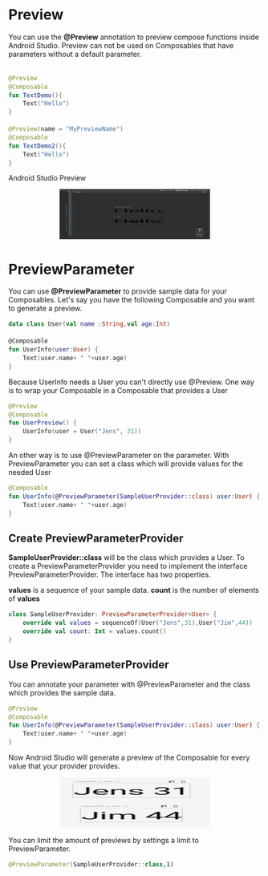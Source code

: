 # Preview
You can use the **@Preview** annotation to preview compose functions inside Android Studio.
Preview can not be used on Composables that have parameters without a default parameter.

```kotlin

@Preview
@Composable
fun TextDemo(){
    Text("Hello")
}

@Preview(name = "MyPreviewName")
@Composable
fun TextDemo2(){
    Text("Hello")
}

```
Android Studio Preview
<p align="center">
  <img src ="../../images/general/preview/ComposePreview.png"  height=100 width=300 />
</p>

# PreviewParameter

You can use **@PreviewParameter** to provide sample data for your Composables.
Let's say you have the following Composable and you want to generate a preview.

```kotlin
data class User(val name :String,val age:Int)

@Composable
fun UserInfo(user:User) {
    Text(user.name+ " "+user.age)
}
```

Because UserInfo needs a User you can't directly use @Preview.
One way is to wrap your Composable in a Composable that provides a User

```kotlin
@Preview
@Composable
fun UserPreview() {
    UserInfo(user = User("Jens", 31))
}
```

An other way is to use @PreviewParameter on the parameter. With PreviewParameter you can set a class
which will provide values for the needed User

```kotlin
@Composable
fun UserInfo(@PreviewParameter(SampleUserProvider::class) user:User) {
    Text(user.name+ " "+user.age)
}
```
## Create PreviewParameterProvider

**SampleUserProvider::class** will be the class which provides a User.
To create a PreviewParameterProvider you need to implement the interface PreviewParameterProvider.
The interface has two properties.

**values** is a sequence of your sample data.
**count** is the number of elements of **values**

```kotlin
class SampleUserProvider: PreviewParameterProvider<User> {
    override val values = sequenceOf(User("Jens",31),User("Jim",44))
    override val count: Int = values.count()
}
```

## Use PreviewParameterProvider
You can annotate your parameter with @PreviewParameter and the class which provides the sample data.

```kotlin
@Preview
@Composable
fun UserInfo(@PreviewParameter(SampleUserProvider::class) user:User) {
    Text(user.name+ " "+user.age)
}
```

Now Android Studio will generate a preview of the Composable for every value that your provider provides.

<p align="center">
  <img src ="../../images/general/preview/previewParam1.png"  height=100 width=300 />
</p>

You can limit the amount of previews by settings a limit to PreviewParameter.

```kotlin
@PreviewParameter(SampleUserProvider::class,1)
```
